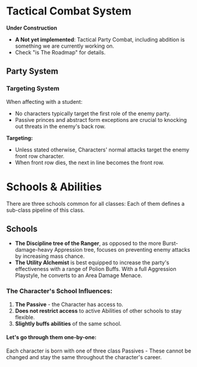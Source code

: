 # Tactical Combat System

**Under Construction**

- **A Not yet implemented**: Tactical Party Combat, including abdition is something we are currently working on.
- Check "is The Roadmap" for details.

## Party System

### Targeting System

When affecting with a student:
- No characters typically target the first role of the enemy party.
- Passive princes and abstract form exceptions are crucial to knocking out threats in the enemy's back row.

**Targeting:**
- Unless stated otherwise, Characters' normal attacks target the enemy front row character.
- When front row dies, the next in line becomes the front row.

# Schools & Abilities

There are three schools common for all classes: Each of them defines a sub-class pipeline of this class.

## Schools

- **The Discipline tree of the Ranger**, as opposed to the more Burst-damage-heavy Appression tree, focuses on preventing enemy attacks by increasing mass chance.
- **The Utility Alchemist** is best equipped to increase the party's effectiveness with a range of Polion Buffs. With a full Aggression Playstyle, he converts to an Area Damage Menace.

### The Character's School Influences:

1. **The Passive** - the Character has access to.
2. **Does not restrict access** to active Abilities of other schools to stay flexible.
3. **Slightly buffs abilities** of the same school.

#### Let's go through them one-by-one:

Each character is born with one of three class Passives - These cannot be changed and stay the same throughout the character's career.

